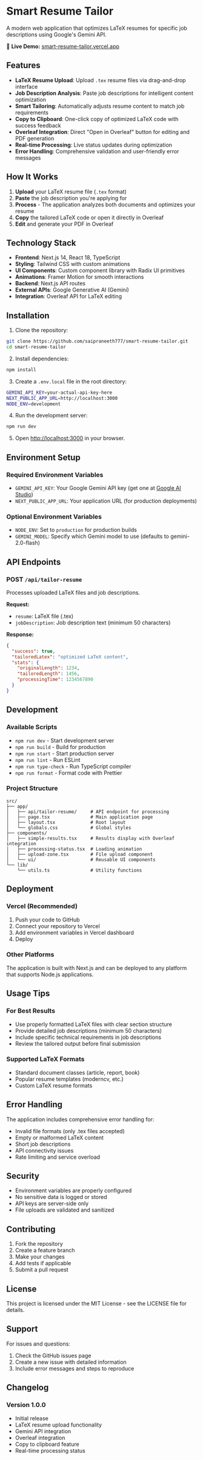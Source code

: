 # Smart Resume Tailor

A modern web application that optimizes LaTeX resumes for specific job descriptions using Google's Gemini API.

🔗 **Live Demo:** [smart-resume-tailor.vercel.app](https://smart-resume-tailor.vercel.app)

## Features

- **LaTeX Resume Upload**: Upload `.tex` resume files via drag-and-drop interface
- **Job Description Analysis**: Paste job descriptions for intelligent content optimization  
- **Smart Tailoring**: Automatically adjusts resume content to match job requirements
- **Copy to Clipboard**: One-click copy of optimized LaTeX code with success feedback
- **Overleaf Integration**: Direct "Open in Overleaf" button for editing and PDF generation
- **Real-time Processing**: Live status updates during optimization
- **Error Handling**: Comprehensive validation and user-friendly error messages

## How It Works

1. **Upload** your LaTeX resume file (`.tex` format)
2. **Paste** the job description you're applying for
3. **Process** - The application analyzes both documents and optimizes your resume
4. **Copy** the tailored LaTeX code or open it directly in Overleaf
5. **Edit** and generate your PDF in Overleaf

## Technology Stack

- **Frontend**: Next.js 14, React 18, TypeScript
- **Styling**: Tailwind CSS with custom animations
- **UI Components**: Custom component library with Radix UI primitives
- **Animations**: Framer Motion for smooth interactions
- **Backend**: Next.js API routes
- **External APIs**: Google Generative AI (Gemini)
- **Integration**: Overleaf API for LaTeX editing

## Installation

1. Clone the repository:
```bash
git clone https://github.com/saipraneeth777/smart-resume-tailor.git
cd smart-resume-tailor
```

2. Install dependencies:
```bash
npm install
```

3. Create a `.env.local` file in the root directory:
```bash
GEMINI_API_KEY=your-actual-api-key-here
NEXT_PUBLIC_APP_URL=http://localhost:3000
NODE_ENV=development
```

4. Run the development server:
```bash
npm run dev
```

5. Open [http://localhost:3000](http://localhost:3000) in your browser.

## Environment Setup

### Required Environment Variables

- `GEMINI_API_KEY`: Your Google Gemini API key (get one at [Google AI Studio](https://aistudio.google.com/app/apikey))
- `NEXT_PUBLIC_APP_URL`: Your application URL (for production deployments)

### Optional Environment Variables

- `NODE_ENV`: Set to `production` for production builds
- `GEMINI_MODEL`: Specify which Gemini model to use (defaults to gemini-2.0-flash)

## API Endpoints

### POST `/api/tailor-resume`

Processes uploaded LaTeX files and job descriptions.

**Request:**
- `resume`: LaTeX file (.tex)
- `jobDescription`: Job description text (minimum 50 characters)

**Response:**
```json
{
  "success": true,
  "tailoredLatex": "optimized LaTeX content",
  "stats": {
    "originalLength": 1234,
    "tailoredLength": 1456,
    "processingTime": 1234567890
  }
}
```

## Development

### Available Scripts

- `npm run dev` - Start development server
- `npm run build` - Build for production
- `npm run start` - Start production server
- `npm run lint` - Run ESLint
- `npm run type-check` - Run TypeScript compiler
- `npm run format` - Format code with Prettier

### Project Structure

```
src/
├── app/
│   ├── api/tailor-resume/     # API endpoint for processing
│   ├── page.tsx               # Main application page
│   ├── layout.tsx             # Root layout
│   └── globals.css            # Global styles
├── components/
│   ├── simple-results.tsx     # Results display with Overleaf integration
│   ├── processing-status.tsx  # Loading animation
│   ├── upload-zone.tsx        # File upload component
│   └── ui/                    # Reusable UI components
└── lib/
    └── utils.ts               # Utility functions
```

## Deployment

### Vercel (Recommended)

1. Push your code to GitHub
2. Connect your repository to Vercel
3. Add environment variables in Vercel dashboard
4. Deploy

### Other Platforms

The application is built with Next.js and can be deployed to any platform that supports Node.js applications.

## Usage Tips

### For Best Results

- Use properly formatted LaTeX files with clear section structure
- Provide detailed job descriptions (minimum 50 characters)
- Include specific technical requirements in job descriptions
- Review the tailored output before final submission

### Supported LaTeX Formats

- Standard document classes (article, report, book)
- Popular resume templates (moderncv, etc.)
- Custom LaTeX resume formats

## Error Handling

The application includes comprehensive error handling for:

- Invalid file formats (only .tex files accepted)
- Empty or malformed LaTeX content
- Short job descriptions
- API connectivity issues
- Rate limiting and service overload

## Security

- Environment variables are properly configured
- No sensitive data is logged or stored
- API keys are server-side only
- File uploads are validated and sanitized

## Contributing

1. Fork the repository
2. Create a feature branch
3. Make your changes
4. Add tests if applicable
5. Submit a pull request

## License

This project is licensed under the MIT License - see the LICENSE file for details.

## Support

For issues and questions:
1. Check the GitHub issues page
2. Create a new issue with detailed information
3. Include error messages and steps to reproduce

## Changelog

### Version 1.0.0
- Initial release
- LaTeX resume upload functionality
- Gemini API integration
- Overleaf integration
- Copy to clipboard feature
- Real-time processing status